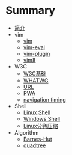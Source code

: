 # Summary

* [简介](README.md)
* vim
    * [vim](./vim/vim.md)
    * [vim-eval](./vim/vim-eval.md)
    * [vim-plugin](./vim/vim-plugin.md)
    * [vim8](./vim/vim8.md)
* W3C
    * [W3C基础](./w3c/w3c-basics.md)
    * [WHATWG](./w3c/whatwg.md)
    * [URL](./w3c/URL.md)
    * [PWA](./w3c/pwa.md)
    * [navigation timing](./w3c/navigation-timing.md)
* Shell
    * [Linux Shell](./shell/linuxshell.md)
    * [Windows Shell](./shell/winshell.md)
    * [Linux分卷压缩](./shell/compress_by_pieces.md) 
* Algorithm
    * [Barnes-Hut](./algorithm/barnes-hut.md)
    * [quadtree](./algorithm/quadtree.md)
